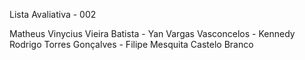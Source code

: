 Lista Avaliativa - 002

Matheus Vinycius Vieira Batista - Yan Vargas Vasconcelos - Kennedy Rodrigo Torres Gonçalves - Filipe Mesquita Castelo Branco
